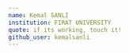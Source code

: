 ```yaml
---
name: Kemal SANLI
institution: FIRAT UNIVERSITY
quote: if its working, touch it!
github_user: kemalsanli
---
```

